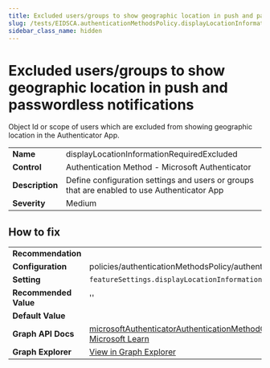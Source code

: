 ```yaml
---
title: Excluded users/groups to show geographic location in push and passwordless notifications (displayLocationInformationRequiredExcluded)
slug: /tests/EIDSCA.authenticationMethodsPolicy.displayLocationInformationRequiredExcluded
sidebar_class_name: hidden
---
```


# Excluded users/groups to show geographic location in push and passwordless notifications

Object Id or scope of users which are excluded from showing geographic location in the Authenticator App.

| | |
|-|-|
| **Name** | displayLocationInformationRequiredExcluded |
| **Control** | Authentication Method - Microsoft Authenticator |
| **Description** | Define configuration settings and users or groups that are enabled to use Authenticator App |
| **Severity** | Medium |

## How to fix
| | |
|-|-|
| **Recommendation** |  |
| **Configuration** | policies/authenticationMethodsPolicy/authenticationMethodConfigurations('MicrosoftAuthenticator') |
| **Setting** | `featureSettings.displayLocationInformationRequiredState.excludeTarget.id` |
| **Recommended Value** | '' |
| **Default Value** |  |
| **Graph API Docs** | [microsoftAuthenticatorAuthenticationMethodConfiguration resource type - Microsoft Graph v1.0 - Microsoft Learn](https://learn.microsoft.com/en-us/graph/api/resources/microsoftauthenticatorauthenticationmethodconfiguration) |
| **Graph Explorer** | [View in Graph Explorer](https://developer.microsoft.com/en-us/graph/graph-explorer?request=policies/authenticationMethodsPolicy/authenticationMethodConfigurations('MicrosoftAuthenticator')&method=GET&version=beta&GraphUrl=https://graph.microsoft.com) |



